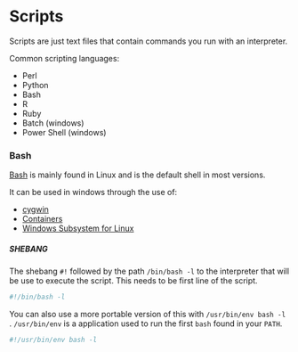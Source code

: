 # Scripts

Scripts are just text files that contain commands you run with an interpreter.

Common scripting languages:

- Perl
- Python
- Bash
- R
- Ruby
- Batch (windows)
- Power Shell (windows)

### Bash

[Bash](https://www.gnu.org/software/bash/) is mainly found in Linux and is the default shell in most versions.

It can be used in windows through the use of:

- [cygwin](https://www.cygwin.com/)
- [Containers](https://docs.docker.com/docker-for-windows/)
- [Windows Subsystem for Linux](https://www.howtogeek.com/249966/how-to-install-and-use-the-linux-bash-shell-on-windows-10/)

##### SHEBANG

The shebang `#!` followed by the path `/bin/bash -l` to the interpreter that will be use to execute the script. This needs to be first line of the script. 

```bash
#!/bin/bash -l
```

You can also use a more portable version of this with `/usr/bin/env bash -l ` .  `/usr/bin/env` is a application used to run the first `bash` found in your `PATH`. 

```bash
#!/usr/bin/env bash -l
```


